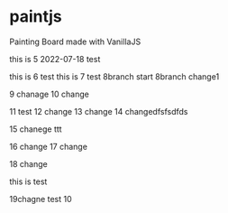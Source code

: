 # paintjs
Painting Board made with VanillaJS



this is 5 2022-07-18 test

this is 6 test
this is 7 test
8branch start
8branch change1

9 chanage
10 change

11 test
12 change
13 change
14 changedfsfsdfds

15 chanege ttt

16 change
17 change

18 change




this is test

19chagne
test 10
